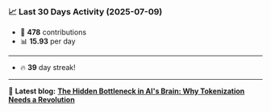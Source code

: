 <!--START_STATS-->
### 📈 Last 30 Days Activity (2025-07-09)  
- 🧮 **478** contributions  
- 📊 **15.93** per day
---
- 🔥 **39** day streak!
---
📝 **Latest blog:** [**The Hidden Bottleneck in AI's Brain: Why Tokenization Needs a Revolution**](https://andriak.com/blog/tokenization-revolution)
<!--END_STATS-->
